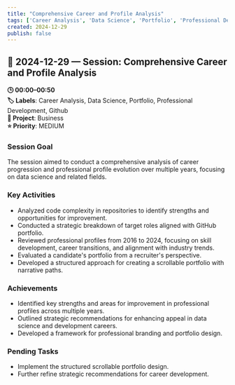 ```yaml
---
title: "Comprehensive Career and Profile Analysis"
tags: ['Career Analysis', 'Data Science', 'Portfolio', 'Professional Development', 'Github']
created: 2024-12-29
publish: false
---
```


## 📅 2024-12-29 — Session: Comprehensive Career and Profile Analysis

**🕒 00:00–00:50**  
**🏷️ Labels**: Career Analysis, Data Science, Portfolio, Professional Development, Github  
**📂 Project**: Business  
**⭐ Priority**: MEDIUM  


### Session Goal
The session aimed to conduct a comprehensive analysis of career progression and professional profile evolution over multiple years, focusing on data science and related fields.

### Key Activities
- Analyzed code complexity in repositories to identify strengths and opportunities for improvement.
- Conducted a strategic breakdown of target roles aligned with GitHub portfolio.
- Reviewed professional profiles from 2016 to 2024, focusing on skill development, career transitions, and alignment with industry trends.
- Evaluated a candidate's portfolio from a recruiter's perspective.
- Developed a structured approach for creating a scrollable portfolio with narrative paths.

### Achievements
- Identified key strengths and areas for improvement in professional profiles across multiple years.
- Outlined strategic recommendations for enhancing appeal in data science and development careers.
- Developed a framework for professional branding and portfolio design.

### Pending Tasks
- Implement the structured scrollable portfolio design.
- Further refine strategic recommendations for career development.
